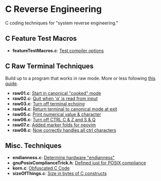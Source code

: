 # C Reverse Engineering

C coding techniques for "system reverse engineering."

## C Feature Test Macros

* **featureTestMacros.c**: [Test compiler options](ftm.md)

## C Raw Terminal Techniques

Build up to a program that works in raw mode.  More or less
following [this guide][1].

[1]: https://viewsourcecode.org/snaptoken/kilo/02.enteringRawMode.html

* **raw01.c**: [Start in canonical "cooked" mode](raw01.c)
* **raw02.c**: [Quit when 'q' is read from input](raw02.c)
* **raw03.c**: [Turn off terminal echoing](raw03.c)
* **raw04.c**: [Return terminal to canonical mode at exit](raw04.c)
* **raw05.c**: [Print numerical value & character](raw05.c)
* **raw06.c**: [Turn off CTRL C & Z and S & Q](raw06.c)
* **raw07.c**: [Added marker folds for neovim](raw07.c)
* **raw08.c**: [Now correctly handles all ctrl characters](raw08.c)

## Misc. Techniques

* **endianness.c**: [Determine hardware "endianness"](endianess.c)
* **gnuPosixComplianceTrick.h**: [Defined just for POSIX compliance](gnuPosixComplianceTrick.h)
* **korn.c**: [Obfuscated C Code](korn.c)
* **sizeOfThings.c**: [Size in bytes of C constructs](sizeOfThings.c)
